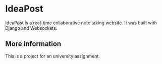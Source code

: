 # IdeaPost
IdeaPost is a real-time collaborative note taking website. It was built with Django and Websockets.
 
## More information
This is a project for an university assignment.
